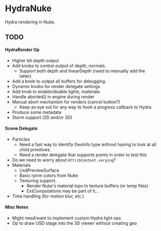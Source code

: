 # HydraNuke

Hydra rendering in Nuke.

## TODO

#### HydraRender Op

- Higher bit depth output
- Add knobs to control output of depth, normals.
    - Support both depth and linearDepth (need to manually add the latter)
- Add a knob to output all buffers for debugging.
- Dynamic knobs for render delegate settings
- Add knob to enable/disable lights, materials
- Handle aborted() in engine during render
- Manual abort mechanism for renders (cancel button?)
    - Keep an eye out for any way to hook a progress callback to Hydra
- Produce some metadata
- Storm support (2D and/or 3D)

#### Scene Delegate

- Particles
    - Need a fast way to identify GeoInfo type without having to look at all
      child primitives.
    - Need a render delegate that supports points in order to test this
- Do we need to worry about `AttribContext.varying`?
- Materials
    - UsdPreviewSurface
    - Basic rprim colors from Nuke
    - Texturing support.
        - Render Nuke's material Iops to texture buffers (or temp files)
        - ExtComputations may be part of it...
- Time handling (for motion blur, etc.)

#### Misc Notes

- Might need/want to implement custom Hydra light ops
- Op to draw USD stage into the 3D viewer without creating geo
